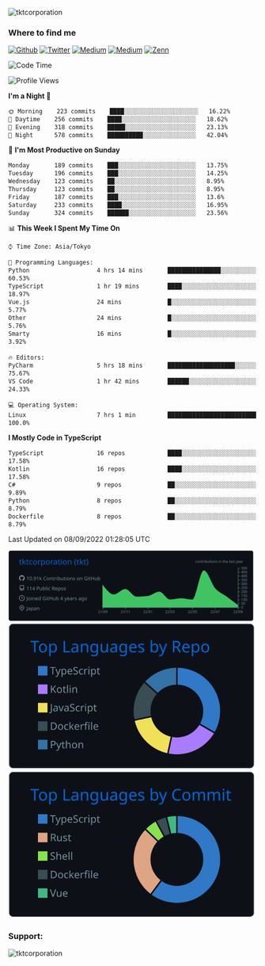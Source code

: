 <p align="left"> <img src="https://komarev.com/ghpvc/?username=tktcorporation&label=Profile%20views&color=0e75b6&style=flat" alt="tktcorporation" /> </p>

<h3>Where to find me</h3>
<p>
<a href="https://github.com/tktcorporation" target="_blank"><img alt="Github" src="https://img.shields.io/badge/GitHub-%2312100E.svg?&style=for-the-badge&logo=Github&logoColor=white" /></a>
<a href="https://twitter.com/tktcorporation" target="_blank"><img alt="Twitter" src="https://img.shields.io/badge/twitter-%231DA1F2.svg?&style=for-the-badge&logo=twitter&logoColor=white" /></a>
<a href="https://www.linkedin.com/in/tktcorporation" target="_blank"><img alt="Medium" src="https://img.shields.io/badge/linkdin-0a66c2.svg?&style=for-the-badge&logo=linkedin&logoColor=white" /></a>
<a href="https://qiita.com/tktcorporation" target="_blank"><img alt="Medium" src="https://img.shields.io/badge/qiita-55C500.svg?&style=for-the-badge&logo=qiita&logoColor=white" /></a>
<a href="https://zenn.dev/tktcorporation" target="_blank"><img alt="Zenn" src="https://img.shields.io/badge/Zenn-3EA8FF.svg?&style=for-the-badge&logo=Zenn&logoColor=white" /></a>
</p>
  
<!--START_SECTION:waka-->
![Code Time](http://img.shields.io/badge/Code%20Time-532%20hrs%2020%20mins-blue)

![Profile Views](http://img.shields.io/badge/Profile%20Views-1-blue)

**I'm a Night 🦉** 

```text
🌞 Morning    223 commits    ████░░░░░░░░░░░░░░░░░░░░░   16.22% 
🌆 Daytime    256 commits    ████░░░░░░░░░░░░░░░░░░░░░   18.62% 
🌃 Evening    318 commits    █████░░░░░░░░░░░░░░░░░░░░   23.13% 
🌙 Night      578 commits    ██████████░░░░░░░░░░░░░░░   42.04%

```
📅 **I'm Most Productive on Sunday** 

```text
Monday       189 commits    ███░░░░░░░░░░░░░░░░░░░░░░   13.75% 
Tuesday      196 commits    ███░░░░░░░░░░░░░░░░░░░░░░   14.25% 
Wednesday    123 commits    ██░░░░░░░░░░░░░░░░░░░░░░░   8.95% 
Thursday     123 commits    ██░░░░░░░░░░░░░░░░░░░░░░░   8.95% 
Friday       187 commits    ███░░░░░░░░░░░░░░░░░░░░░░   13.6% 
Saturday     233 commits    ████░░░░░░░░░░░░░░░░░░░░░   16.95% 
Sunday       324 commits    ██████░░░░░░░░░░░░░░░░░░░   23.56%

```


📊 **This Week I Spent My Time On** 

```text
⌚︎ Time Zone: Asia/Tokyo

💬 Programming Languages: 
Python                   4 hrs 14 mins       ███████████████░░░░░░░░░░   60.53% 
TypeScript               1 hr 19 mins        ████░░░░░░░░░░░░░░░░░░░░░   18.97% 
Vue.js                   24 mins             █░░░░░░░░░░░░░░░░░░░░░░░░   5.77% 
Other                    24 mins             █░░░░░░░░░░░░░░░░░░░░░░░░   5.76% 
Smarty                   16 mins             █░░░░░░░░░░░░░░░░░░░░░░░░   3.92%

🔥 Editors: 
PyCharm                  5 hrs 18 mins       ███████████████████░░░░░░   75.67% 
VS Code                  1 hr 42 mins        ██████░░░░░░░░░░░░░░░░░░░   24.33%

💻 Operating System: 
Linux                    7 hrs 1 min         █████████████████████████   100.0%

```

**I Mostly Code in TypeScript** 

```text
TypeScript               16 repos            ████░░░░░░░░░░░░░░░░░░░░░   17.58% 
Kotlin                   16 repos            ████░░░░░░░░░░░░░░░░░░░░░   17.58% 
C#                       9 repos             ██░░░░░░░░░░░░░░░░░░░░░░░   9.89% 
Python                   8 repos             ██░░░░░░░░░░░░░░░░░░░░░░░   8.79% 
Dockerfile               8 repos             ██░░░░░░░░░░░░░░░░░░░░░░░   8.79%

```



 Last Updated on 08/09/2022 01:28:05 UTC
<!--END_SECTION:waka-->

[![](https://raw.githubusercontent.com/tktcorporation/tktcorporation/master/profile-summary-card-output/github_dark/0-profile-details.svg)](https://github.com/vn7n24fzkq/github-profile-summary-cards)
[![](https://raw.githubusercontent.com/tktcorporation/tktcorporation/master/profile-summary-card-output/github_dark/1-repos-per-language.svg)](https://github.com/vn7n24fzkq/github-profile-summary-cards) [![](https://raw.githubusercontent.com/tktcorporation/tktcorporation/master/profile-summary-card-output/github_dark/2-most-commit-language.svg)](https://github.com/vn7n24fzkq/github-profile-summary-cards)

<h3 align="left">Support:</h3>
<p><a href="https://www.buymeacoffee.com/tktcorporation"> <img align="left" src="https://cdn.buymeacoffee.com/buttons/v2/default-yellow.png" height="50" width="210" alt="tktcorporation" /></a></p><br><br>
